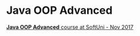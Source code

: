 # Java OOP Advanced

[**Java OOP Advanced** course at SoftUni - Nov 2017](https://softuni.bg/trainings/1730/java-oop-advanced-november-2017)
